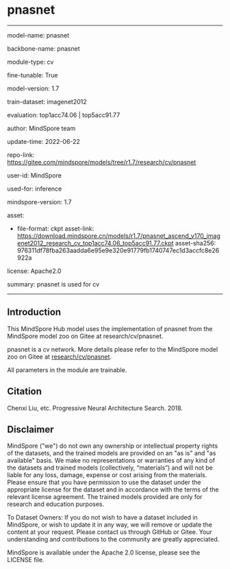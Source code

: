 # pnasnet

---

model-name: pnasnet

backbone-name: pnasnet

module-type: cv

fine-tunable: True

model-version: 1.7

train-dataset: imagenet2012

evaluation: top1acc74.06 | top5acc91.77

author: MindSpore team

update-time: 2022-06-22

repo-link: <https://gitee.com/mindspore/models/tree/r1.7/research/cv/pnasnet>

user-id: MindSpore

used-for: inference

mindspore-version: 1.7

asset:

-
    file-format: ckpt
    asset-link: <https://download.mindspore.cn/models/r1.7/pnasnet_ascend_v170_imagenet2012_research_cv_top1acc74.06_top5acc91.77.ckpt>
    asset-sha256: 976311df78fba263aadda6e95e9e320e91779fb1740747ec1d3accfc8e26922a

license: Apache2.0

summary: pnasnet is used for cv

---

## Introduction

This MindSpore Hub model uses the implementation of pnasnet from the MindSpore model zoo on Gitee at research/cv/pnasnet.

pnasnet is a cv network. More details please refer to the MindSpore model zoo on Gitee at [research/cv/pnasnet](https://gitee.com/mindspore/models/blob/r1.7/research/cv/pnasnet/README.md).

All parameters in the module are trainable.

## Citation

Chenxi Liu, etc. Progressive Neural Architecture Search. 2018.

## Disclaimer

MindSpore ("we") do not own any ownership or intellectual property rights of the datasets, and the trained models are provided on an "as is" and "as available" basis. We make no representations or warranties of any kind of the datasets and trained models (collectively, “materials”) and will not be liable for any loss, damage, expense or cost arising from the materials. Please ensure that you have permission to use the dataset under the appropriate license for the dataset and in accordance with the terms of the relevant license agreement. The trained models provided are only for research and education purposes.

To Dataset Owners: If you do not wish to have a dataset included in MindSpore, or wish to update it in any way, we will remove or update the content at your request. Please contact us through GitHub or Gitee. Your understanding and contributions to the community are greatly appreciated.

MindSpore is available under the Apache 2.0 license, please see the LICENSE file.
